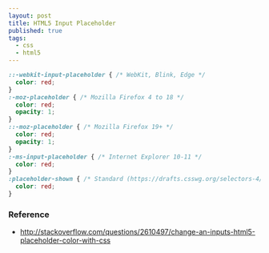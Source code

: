 ```yaml
---
layout: post
title: HTML5 Input Placeholder
published: true
tags:
  - css
  - html5
---
```


```css
::-webkit-input-placeholder { /* WebKit, Blink, Edge */
  color: red;
}
:-moz-placeholder { /* Mozilla Firefox 4 to 18 */
  color: red;
  opacity: 1;
}
::-moz-placeholder { /* Mozilla Firefox 19+ */
  color: red;
  opacity: 1;
}
:-ms-input-placeholder { /* Internet Explorer 10-11 */
  color: red;
}
:placeholder-shown { /* Standard (https://drafts.csswg.org/selectors-4/#placeholder) */
  color: red;
}
```

### Reference

- http://stackoverflow.com/questions/2610497/change-an-inputs-html5-placeholder-color-with-css
